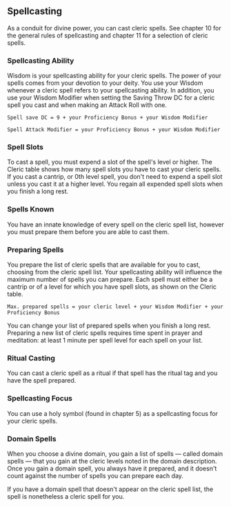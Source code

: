 ## Spellcasting
As a conduit for divine power, you can cast cleric spells.
See chapter 10 for the general rules of spellcasting and chapter 11 for a selection of cleric spells.

### Spellcasting Ability
Wisdom is your spellcasting ability for your cleric spells.
The power of your spells comes from your devotion to your deity.
You use your Wisdom whenever a cleric spell refers to your spellcasting ability.
In addition, you use your Wisdom Modifier when setting the Saving Throw DC for a cleric spell you cast and when making an Attack Roll with one.

`Spell save DC = 9 + your Proficiency Bonus + your Wisdom Modifier`

`Spell Attack Modifier = your Proficiency Bonus + your Wisdom Modifier`

### Spell Slots
To cast a spell, you must expend a slot of the spell's level or higher.
The Cleric table shows how many spell slots you have to cast your cleric spells.
If you cast a cantrip, or 0th level spell, you don't need to expend a spell slot unless you cast it at a higher level.
You regain all expended spell slots when you finish a long rest.

### Spells Known
You have an innate knowledge of every spell on the cleric spell list, however you must prepare them before you are able to cast them.

### Preparing Spells
You prepare the list of cleric spells that are available for you to cast, choosing from the cleric spell list.
Your spellcasting ability will influence the maximum number of spells you can prepare.
Each spell must either be a cantrip or of a level for which you have spell slots, as shown on the Cleric table.

`Max. prepared spells = your cleric level + your Wisdom Modifier + your Proficiency Bonus`

You can change your list of prepared spells when you finish a long rest.
Preparing a new list of cleric spells requires time spent in prayer and meditation: at least 1 minute per spell level for each spell on your list.

### Ritual Casting
You can cast a cleric spell as a ritual if that spell has the ritual tag and you have the spell prepared.

### Spellcasting Focus
You can use a holy symbol (found in chapter 5) as a spellcasting focus for your cleric spells.

### Domain Spells
When you choose a divine domain, you gain a list of spells &mdash; called domain spells &mdash; that you gain at the cleric levels noted in the domain description.
Once you gain a domain spell, you always have it prepared, and it doesn't count against the number of spells you can prepare each day.

If you have a domain spell that doesn't appear on the cleric spell list, the spell is nonetheless a cleric spell for you.
